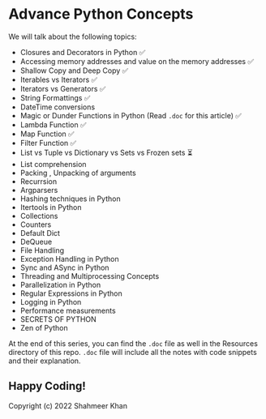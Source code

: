 # Advance Python Concepts

We will talk about the following topics: 
- Closures and Decorators in Python 	:white_check_mark:
- Accessing memory addresses and value on the memory addresses 	:white_check_mark:
- Shallow Copy and Deep Copy 	:white_check_mark:
- Iterables vs Iterators 	:white_check_mark:
- Iterators vs Generators 	:white_check_mark:
- String Formattings  :white_check_mark:
- DateTime conversions 
- Magic or Dunder Functions in Python (Read `.doc` for this article) :white_check_mark:
- Lambda Function 	:white_check_mark:
- Map Function 	:white_check_mark:
- Filter Function 	:white_check_mark:
- List vs Tuple vs Dictionary vs Sets vs Frozen sets :hourglass_flowing_sand:
- List comprehension
- Packing , Unpacking of arguments
- Recurrsion
- Argparsers 
- Hashing techniques in Python
- Itertools in Python
- Collections
- Counters
- Default Dict
- DeQueue
- File Handling 
- Exception Handling in Python
- Sync and ASync in Python
- Threading and Multiprocessing Concepts 
- Parallelization in Python
- Regular Expressions in Python 
- Logging in Python 
- Performance measurements 
- SECRETS OF PYTHON
- Zen of Python

At the end of this series, you can find the `.doc` file as well in the Resources directory of this repo. `.doc` file will include all the notes with code snippets and their explanation.

Happy Coding! 
-
Copyright (c) 2022 Shahmeer Khan
 
